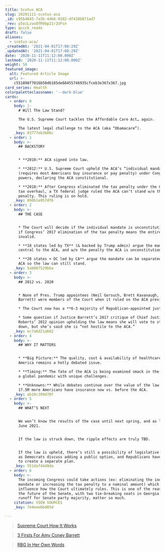 ```yaml
---
title: Scotus ACA
slug: 20201111-scotus-aca
_id: c95b4845-7a3b-44b6-9282-df438b871ad7
_rev: p5oiLzuoOfR9bp21r2UFsn
type: quick_reads
draft: false
aliases:
  - scotus-aca/
_createdAt: '2021-04-01T17:08:29Z'
_updatedAt: '2021-04-01T17:08:29Z'
date: '2020-11-11T11:12:00.000Z'
lastmod: '2020-11-11T11:12:00.000Z'
weight: 50
featured_image:
  alt: Featured Article Image
  url: >-
    c551898f7016b50d6185de60455746935cfceb3e367x367.jpg
card_series: Health
colorpaletteclassname: '--dark-blue'
cards:
  - order: 0
    body: |-
      # Will The Law Stand?

      The U.S. Supreme Court tackles the Affordable Care Act… again.

      The latest legal challenge to the ACA (aka “Obamacare”).
    _key: 03777eb3b06c
  - order: 1
    body: >-
      ## BACKSTORY


      * **2010:** ACA signed into law.

      * **2012:** U.S. Supreme Court upheld the ACA’s “individual mandate”
      (requires most Americans buy insurance or pay penalty) under Congress’ tax
      powers, declaring the ACA constitutional.

      * **2018:** After Congress eliminated the tax penalty under the GOP’s 2017
      tax overhaul, a TX federal judge ruled the ACA can’t stand w/o the tax
      penalty. This ruling is on hold.
    _key: 89db1e957df6
  - order: 2
    body: >-
      ## THE CASE


      * The Court will decide if the individual mandate is unconstitutional and
      if Congress’ 2017 elimination of the tax penalty means the entire ACA is
      invalid.

      * **18 states led by TX** (& backed by Trump admin) argue the mandate is
      central to the ACA, and w/o the penalty the ACA is unconstitutional.

      * **20 states + DC led by CA** argue the mandate can be separated from the
      ACA so the law can still stand.
    _key: 5ab067529bba
  - order: 3
    body: >-
      ## 2012 vs. 2020


      * None of Pres. Trump appointees (Neil Gorsuch, Brett Kavanaugh, Amy Coney
      Barrett) were members of the Court when it ruled on the ACA previously.

      * The Court now has a **6-3 majority of Republican-appointed justices**.

      * Some question if Justice Barrett’s 2017 critique of Chief Justice John
      Roberts’ 2012 opinion upholding the law means she will vote to strike it
      down, but she’s said she is “not hostile to the ACA.”
    _key: ec7a6d21a682
  - order: 4
    body: >-
      ## WHY IT MATTERS


      * **Big Picture:** The quality, cost & availability of healthcare in
      America remains a hotly debated issue.

      * **Timing:** The fate of the ACA is being examined smack in the middle of
      a global pandemic with unique challenges.

      * **Unknowns:** While debates continue over the value of the law, roughly
      17.5M more Americans have insurance now vs. before the ACA.
    _key: ab10c399d70f
  - order: 5
    body: >-
      ## WHAT’S NEXT


      We won’t know the results of the case until next spring, and as late as
      June 2021.


      If the law is struck down, the ripple effects are truly TBD.


      If the law is upheld, there’s still a possibility of legislative changes
      as Democrats discuss adding a public option, and Republicans have promised
      to create a separate plan.
    _key: 551daf4449da
  - order: 6
    body: >-
      The incoming Congress could take actions (ex: eliminating the individual
      mandate or increasing the tax penalty to a nominal amount) which would
      influence how the Court ultimately rules. This is one of the reasons why
      the future of the Senate, with two tie-breaking seats in Georgia in a
      runoff for Senate party majority, matter so much.
    citation: VIEW SOURCES
    _key: 7e4eeebbd85d

---
```

> [Supreme Court How It Works](https://smarthernews.com/supreme-court-how-it-works/)





> [3 Firsts For Amy Coney Barrett](https://smarthernews.com/3-firsts-for-justice-barrett/)





> [RBG In Her Own Words](https://smarthernews.com/rbg-in-her-own-words/)